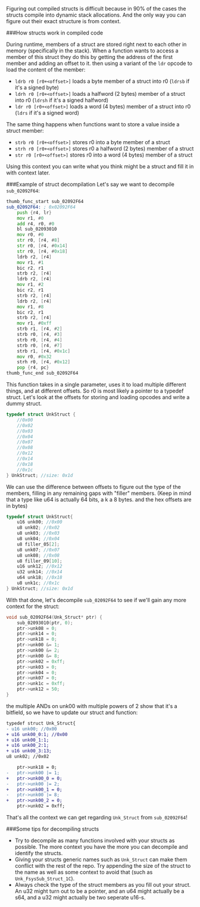 Figuring out compiled structs is difficult because in 90% of the cases the structs compile into dynamic stack allocations. And the only way you can figure out their exact structure is from context.

###How structs work in compiled code

During runtime, members of a struct are stored right next to each other in memory (specifically in the stack). When a function wants to access a member of this struct they do this by getting the address of the first member and adding an offset to it. then using a variant of the `ldr` opcode to load the content of the member:
- `ldrb r0 [r0+<offset>]` loads a byte member of a struct into r0 (`ldrsb` if it's a signed byte)
- `ldrh r0 [r0+<offset>]` loads a halfword (2 bytes) member of a struct into r0 (`ldrsh` if it's a signed halfword)
- `ldr r0 [r0+<offset>]` loads a word (4 bytes) member of a struct into r0 (`ldrs` if it's a signed word)

The same thing happens when functions want to store a value inside a struct member:
- `strb r0 [r0+<offset>]` stores r0 into a byte member of a struct
- `strh r0 [r0+<offset>]` stores r0 a halfword (2 bytes) member of a struct 
- `str r0 [r0+<offset>]` stores r0 into a word (4 bytes) member of a struct 

Using this context you can write what you think might be a struct and fill it in with context later.

###Example of struct decompilation
Let's say we want to decompile `sub_02092F64`:

```asm
thumb_func_start sub_02092F64
sub_02092F64: ; 0x02092F64
	push {r4, lr}
	mov r1, #0
	add r4, r0, #0
	bl sub_02093010
	mov r0, #0
	str r0, [r4, #8]
	str r0, [r4, #0x14]
	str r0, [r4, #0x18]
	ldrb r2, [r4]
	mov r1, #1
	bic r2, r1
	strb r2, [r4]
	ldrb r2, [r4]
	mov r1, #2
	bic r2, r1
	strb r2, [r4]
	ldrb r2, [r4]
	mov r1, #8
	bic r2, r1
	strb r2, [r4]
	mov r1, #0xff
	strb r1, [r4, #2]
	strb r0, [r4, #3]
	strb r0, [r4, #4]
	strb r0, [r4, #7]
	strb r1, [r4, #0x1c]
	mov r0, #0x32
	strh r0, [r4, #0x12]
	pop {r4, pc}
thumb_func_end sub_02092F64
```

This function takes in a single parameter, uses it to load multiple different things, and at different offsets. So r0 is most likely a pointer to a typedef struct.
Let's look at the offsets for storing and loading opcodes and write a dummy struct.

```c
typedef struct UnkStruct {
	//0x00
	//0x02
	//0x03
	//0x04
	//0x07
	//0x08
	//0x12
	//0x14
	//0x18
	//0x1c
} UnkStruct; //size: 0x1d
```

We can use the difference between offsets to figure out the type of the members, filling in any remaining gaps with "filler" members. (Keep in mind that a type like u64 is actually 64 bits, a k a 8 bytes. and the hex offsets are in bytes)

```c
typedef struct UnkStruct{
	u16 unk00; //0x00
	u8 unk02; //0x02
	u8 unk03; //0x03
	u8 unk04; //0x04
	u8 filler_05[2];
	u8 unk07; //0x07
	u8 unk08; //0x08
	u8 filler_09[10];
	u16 unk12; //0x12
	u32 unk14; //0x14
	u64 unk18; //0x18
	u8 unk1c; //0x1c
} UnkStruct; //size: 0x1d
```

With that done, let's decompile `sub_02092F64` to see if we'll gain any more context for the struct:

```c
void sub_02092F64(Unk_Struct* ptr) {
	sub_02093010(ptr, 0);
	ptr->unk08 = 0;
	ptr->unk14 = 0;
	ptr->unk18 = 0;
	ptr->unk00 &= 1;
	ptr->unk00 &= 2;
	ptr->unk00 &= 8;
	ptr->unk02 = 0xff;
	ptr->unk03 = 0;
	ptr->unk04 = 0;
	ptr->unk07 = 0;
	ptr->unk1c = 0xff;
	ptr->unk12 = 50;
}
```

the multiple ANDs on unk00 with multiple powers of 2 show that it's a bitfield, so we have to update our struct and function:

```diff
typedef struct Unk_Struct{
- u16 unk00; //0x00
+ u16 unk00_0:1; //0x00
+ u16 unk00_1:1;
+ u16 unk00_2:1;
+ u16 unk00_3:13;
u8 unk02; //0x02
```

```diff
	ptr->unk18 = 0;
-	ptr->unk00 |= 1;
+   ptr->unk00_0 = 0;
-	ptr->unk00 |= 2;
+   ptr->unk00_1 = 0;
-	ptr->unk00 |= 8;
+   ptr->unk00_2 = 0;
	ptr->unk02 = 0xff;
```
That's all the context we can get regarding `Unk_Struct` from `sub_02092F64`!

###Some tips for decompiling structs
- Try to decompile as many functions involved with your structs as possible. The more context you have the more you can decompile and identify the structs.
- Giving your structs generic names such as `Unk_Struct` can make them conflict with the rest of the repo. Try appending the size of the struct to the name as well as some context to avoid that (such as `Unk_FsysSub_Struct_1C`).
- Always check the type of the struct members as you fill out your struct. An u32 might turn out to be a pointer, and an u64 might actually be a s64, and a u32 might actually be two seperate u16-s.
